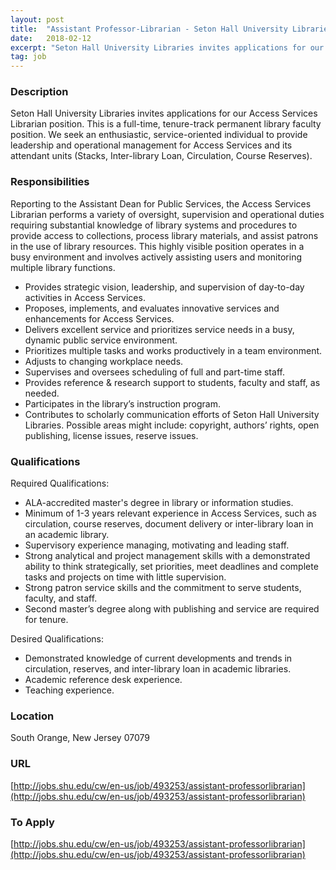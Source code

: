 ```yaml
---
layout: post
title:  "Assistant Professor-Librarian - Seton Hall University Libraries"
date:   2018-02-12
excerpt: "Seton Hall University Libraries invites applications for our Access Services Librarian position. This is a full-time, tenure-track permanent library faculty position. We seek an enthusiastic, service-oriented individual to provide leadership and operational management for Access Services and its attendant units (Stacks, Inter-library Loan, Circulation, Course Reserves)."
tag: job
---
```


### Description   

Seton Hall University Libraries invites applications for our Access Services Librarian position. This is a full-time, tenure-track permanent library faculty position. We seek an enthusiastic, service-oriented individual to provide leadership and operational management for Access Services and its attendant units (Stacks, Inter-library Loan, Circulation, Course Reserves).


### Responsibilities   

Reporting to the Assistant Dean for Public Services, the Access Services Librarian performs a variety of oversight, supervision and operational duties requiring substantial knowledge of library systems and procedures to provide access to collections, process library materials, and assist patrons in the use of library resources. This highly visible position operates in a busy environment and involves actively assisting users and monitoring multiple library functions.
- Provides strategic vision, leadership, and supervision of day-to-day activities in Access Services.
- Proposes, implements, and evaluates innovative services and enhancements for Access Services.
- Delivers excellent service and prioritizes service needs in a busy, dynamic public service environment.
- Prioritizes multiple tasks and works productively in a team environment.
- Adjusts to changing workplace needs.
- Supervises and oversees scheduling of full and part-time staff.
- Provides reference & research support to students, faculty and staff, as needed.
- Participates in the library’s instruction program.
- Contributes to scholarly communication efforts of Seton Hall University Libraries. Possible areas might include: copyright, authors’ rights, open publishing, license issues, reserve issues.


### Qualifications   

Required Qualifications:

- ALA-accredited master's degree in library or information studies.
- Minimum of 1-3 years relevant experience in Access Services, such as circulation, course reserves, document delivery or inter-library loan in an academic library.
- Supervisory experience managing, motivating and leading staff.
- Strong analytical and project management skills with a demonstrated ability to think strategically, set priorities, meet deadlines and complete tasks and projects on time with little supervision.
- Strong patron service skills and the commitment to serve students, faculty, and staff.
- Second master’s degree along with publishing and service are required for tenure.

Desired Qualifications:

- Demonstrated knowledge of current developments and trends in circulation, reserves, and inter-library loan in academic libraries.
- Academic reference desk experience.
- Teaching experience.




### Location   

South Orange, New Jersey 07079


### URL   

[http://jobs.shu.edu/cw/en-us/job/493253/assistant-professorlibrarian](http://jobs.shu.edu/cw/en-us/job/493253/assistant-professorlibrarian)

### To Apply   

[http://jobs.shu.edu/cw/en-us/job/493253/assistant-professorlibrarian](http://jobs.shu.edu/cw/en-us/job/493253/assistant-professorlibrarian)





